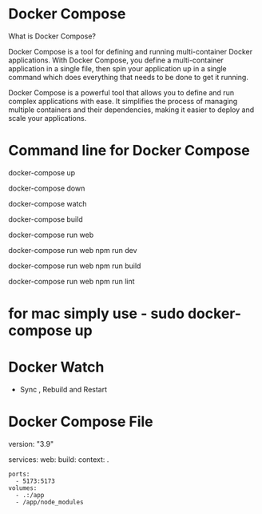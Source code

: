 # Docker Compose

What is Docker Compose?

Docker Compose is a tool for defining and running multi-container Docker applications. With Docker Compose, you define a multi-container application in a single file, then spin your application up in a single command which does everything that needs to be done to get it running.

Docker Compose is a powerful tool that allows you to define and run complex applications with ease. It simplifies the process of managing multiple containers and their dependencies, making it easier to deploy and scale your applications.

# Command line for Docker Compose

docker-compose up

docker-compose down

docker-compose watch

docker-compose build

docker-compose run web

docker-compose run web npm run dev

docker-compose run web npm run build

docker-compose run web npm run lint

# for mac simply use - sudo docker-compose up

# Docker Watch
- Sync , Rebuild and Restart


# Docker Compose File

version: "3.9"

services:
  web:
    build:
      context: .
    
    ports:
      - 5173:5173
    volumes:
      - .:/app
      - /app/node_modules         

